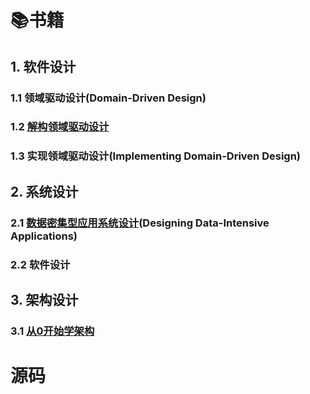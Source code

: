 # 📚书籍
## 1. 软件设计
### 1.1 领域驱动设计(Domain-Driven Design)
### 1.2 [解构领域驱动设计](https://github.com/L-Twilight/read/blob/main/book/ddd/%E8%A7%A3%E6%9E%84%E9%A2%86%E5%9F%9F%E9%A9%B1%E5%8A%A8%E8%AE%BE%E8%AE%A1.md)
### 1.3 实现领域驱动设计(Implementing Domain-Driven Design)
## 2. 系统设计
### 2.1 [数据密集型应用系统设计](https://github.com/L-Twilight/read/blob/main/book/system.design/Designing%20Data-Intensive%20Applications.md)(Designing Data-Intensive Applications)
### 2.2 软件设计
## 3. 架构设计
### 3.1 [从0开始学架构](https://github.com/L-Twilight/reading-notes/blob/main/book/architecture.design/%E4%BB%8E0%E5%BC%80%E5%A7%8B%E5%AD%A6%E6%9E%B6%E6%9E%84.md)
# 源码
